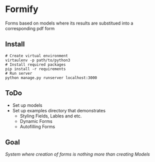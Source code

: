 # Formify
Forms based on models where its results are substitued into a corresponding
pdf form
## Install
```
# Create virtual environment
virtaulenv -p path/to/python3
# Install required packages
pip install -r requirements
# Run server
python manage.py runserver localhost:3000
```

## ToDo
- Set up models
- Set up examples directory that demonstrates
	- Styling Fields, Lables and etc.
	- Dynamic Forms
	- Autofilling Forms

## Goal
_System where creation of forms is nothing more than creating Models_
